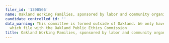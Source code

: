 ```yaml
---
filer_id: '1390566'
name: Oakland Working Families, sponsored by labor and community organizations
candidate_controlled_id: ''
data_warning: This committee is formed outside of Oakland. We only have data on committees
  which file with the Oakland Public Ethics Commission
title: Oakland Working Families, sponsored by labor and community organizations
---
```


